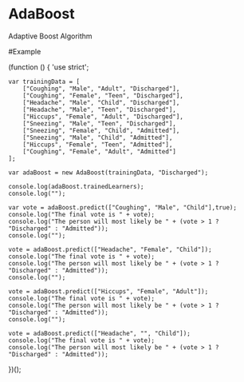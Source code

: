 AdaBoost
========

Adaptive Boost Algorithm

#Example

(function () {
	'use strict';

	var trainingData = [
		["Coughing", "Male", "Adult", "Discharged"],
		["Coughing", "Female", "Teen", "Discharged"],
		["Headache", "Male", "Child", "Discharged"],
		["Headache", "Male", "Teen", "Discharged"],
		["Hiccups", "Female", "Adult", "Discharged"],
		["Sneezing", "Male", "Teen", "Discharged"],
		["Sneezing", "Female", "Child", "Admitted"],
		["Sneezing", "Male", "Child", "Admitted"],
		["Hiccups", "Female", "Teen", "Admitted"],
		["Coughing", "Female", "Adult", "Admitted"]
	];

	var adaBoost = new AdaBoost(trainingData, "Discharged");

	console.log(adaBoost.trainedLearners);
	console.log("");

	var vote = adaBoost.predict(["Coughing", "Male", "Child"],true);
	console.log("The final vote is " + vote);
	console.log("The person will most likely be " + (vote > 1 ? "Discharged" : "Admitted"));
	console.log("");

	vote = adaBoost.predict(["Headache", "Female", "Child"]);
	console.log("The final vote is " + vote); 
	console.log("The person will most likely be " + (vote > 1 ? "Discharged" : "Admitted"));
	console.log("");

	vote = adaBoost.predict(["Hiccups", "Female", "Adult"]);
	console.log("The final vote is " + vote);
	console.log("The person will most likely be " + (vote > 1 ? "Discharged" : "Admitted"));
	console.log("");

	vote = adaBoost.predict(["Headache", "", "Child"]);
	console.log("The final vote is " + vote);
	console.log("The person will most likely be " + (vote > 1 ? "Discharged" : "Admitted"));
})();